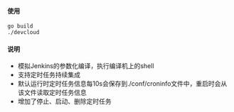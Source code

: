 #### 使用
```
go build
./devcloud
````

#### 说明
- 模拟Jenkins的参数化编译，执行编译机上的shell
- 支持定时任务持续集成
- 默认运行时定时任务信息每10s会保存到./conf/croninfo文件中，重启时会从该文件读取定时任务信息
- 增加了停止、启动、删除定时任务
